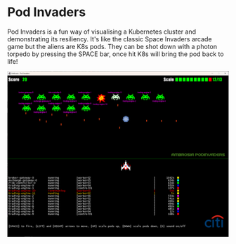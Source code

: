 # Pod Invaders

Pod Invaders is a fun way of visualising a Kubernetes cluster and demonstrating its resiliency. It's like the classic
Space Invaders arcade game but the aliens are K8s pods. They can be shot down with a photon torpedo by pressing the
SPACE bar, once hit K8s will bring the pod back to life!

![](docs/podinvaders.png)
